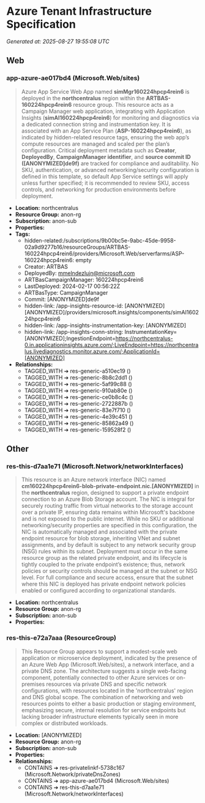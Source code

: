 # Azure Tenant Infrastructure Specification

_Generated at: 2025-08-27 19:55:08 UTC_

## Web

### app-azure-ae017bd4 (Microsoft.Web/sites)

> Azure App Service Web App named **simMgr160224hpcp4rein6** is deployed in the **northcentralus** region within the **ARTBAS-160224hpcp4rein6** resource group. This resource acts as a Campaign Manager web application, integrating with Application Insights (**simAI160224hpcp4rein6**) for monitoring and diagnostics via a dedicated connection string and instrumentation key. It is associated with an App Service Plan (**ASP-160224hpcp4rein6**), as indicated by hidden-related resource tags, ensuring the web app’s compute resources are managed and scaled per the plan’s configuration. Critical deployment metadata such as **Creator**, **DeployedBy**, **CampaignManager identifier**, and **source commit ID ([ANONYMIZED]de9f)** are tracked for compliance and auditability. No SKU, authentication, or advanced networking/security configuration is defined in this template, so default App Service settings will apply unless further specified; it is recommended to review SKU, access controls, and networking for production environments before deployment.

- **Location:** northcentralus
- **Resource Group:** anon-rg
- **Subscription:** anon-sub
- **Properties:**
- **Tags:**
    - hidden-related:/subscriptions/9b00bc5e-9abc-45de-9958-02a9d9277b16/resourceGroups/ARTBAS-160224hpcp4rein6/providers/Microsoft.Web/serverfarms/ASP-160224hpcp4rein6: empty
    - Creator: ARTBAS
    - DeployedBy: mmelndezlujn@microsoft.com
    - ARTBasCampaignManager: 160224hpcp4rein6
    - LastDeployed: 2024-02-17 00:56:22Z
    - ARTBasType: CampaignManager
    - Commit: [ANONYMIZED]de9f
    - hidden-link: /app-insights-resource-id: [ANONYMIZED][ANONYMIZED]/providers/microsoft.insights/components/simAI160224hpcp4rein6
    - hidden-link: /app-insights-instrumentation-key: [ANONYMIZED]
    - hidden-link: /app-insights-conn-string: InstrumentationKey=[ANONYMIZED];IngestionEndpoint=https://northcentralus-0.in.applicationinsights.azure.com/;LiveEndpoint=https://northcentralus.livediagnostics.monitor.azure.com/;ApplicationId=[ANONYMIZED]
- **Relationships:**
    - TAGGED_WITH ➔ res-generic-a510ec19 ()
    - TAGGED_WITH ➔ res-generic-8b8c2dd1 ()
    - TAGGED_WITH ➔ res-generic-5af99c88 ()
    - TAGGED_WITH ➔ res-generic-910ab80e ()
    - TAGGED_WITH ➔ res-generic-ce0b8c4c ()
    - TAGGED_WITH ➔ res-generic-2722887b ()
    - TAGGED_WITH ➔ res-generic-83e7f710 ()
    - TAGGED_WITH ➔ res-generic-4e39c451 ()
    - TAGGED_WITH ➔ res-generic-85862a49 ()
    - TAGGED_WITH ➔ res-generic-159528f2 ()

## Other

### res-this-d7aa1e71 (Microsoft.Network/networkInterfaces)

> This resource is an Azure network interface (NIC) named **cm160224hpcp4rein6-blob-private-endpoint.nic.[ANONYMIZED]** in the **northcentralus** region, designed to support a private endpoint connection to an Azure Blob Storage account. The NIC is integral for securely routing traffic from virtual networks to the storage account over a private IP, ensuring data remains within Microsoft's backbone and is not exposed to the public internet. While no SKU or additional networking/security properties are specified in this configuration, the NIC is automatically managed and associated with the private endpoint resource for blob storage, inheriting VNet and subnet assignments, and by default is subject to any network security group (NSG) rules within its subnet. Deployment must occur in the same resource group as the related private endpoint, and its lifecycle is tightly coupled to the private endpoint’s existence; thus, network policies or security controls should be managed at the subnet or NSG level. For full compliance and secure access, ensure that the subnet where this NIC is deployed has private endpoint network policies enabled or configured according to organizational standards.

- **Location:** northcentralus
- **Resource Group:** anon-rg
- **Subscription:** anon-sub
- **Properties:**

### res-this-e72a7aaa (ResourceGroup)

> This Resource Group appears to support a modest-scale web application or microservice deployment, indicated by the presence of an Azure Web App (Microsoft.Web/sites), a network interface, and a private DNS zone. The architecture suggests a single web-facing component, potentially connected to other Azure services or on-premises resources via private DNS and specific network configurations, with resources located in the 'northcentralus' region and DNS global scope. The combination of networking and web resources points to either a basic production or staging environment, emphasizing secure, internal resolution for service endpoints but lacking broader infrastructure elements typically seen in more complex or distributed workloads.

- **Location:** [ANONYMIZED]
- **Resource Group:** anon-rg
- **Subscription:** anon-sub
- **Properties:**
- **Relationships:**
    - CONTAINS ➔ res-privatelinkf-5738c167 (Microsoft.Network/privateDnsZones)
    - CONTAINS ➔ app-azure-ae017bd4 (Microsoft.Web/sites)
    - CONTAINS ➔ res-this-d7aa1e71 (Microsoft.Network/networkInterfaces)
